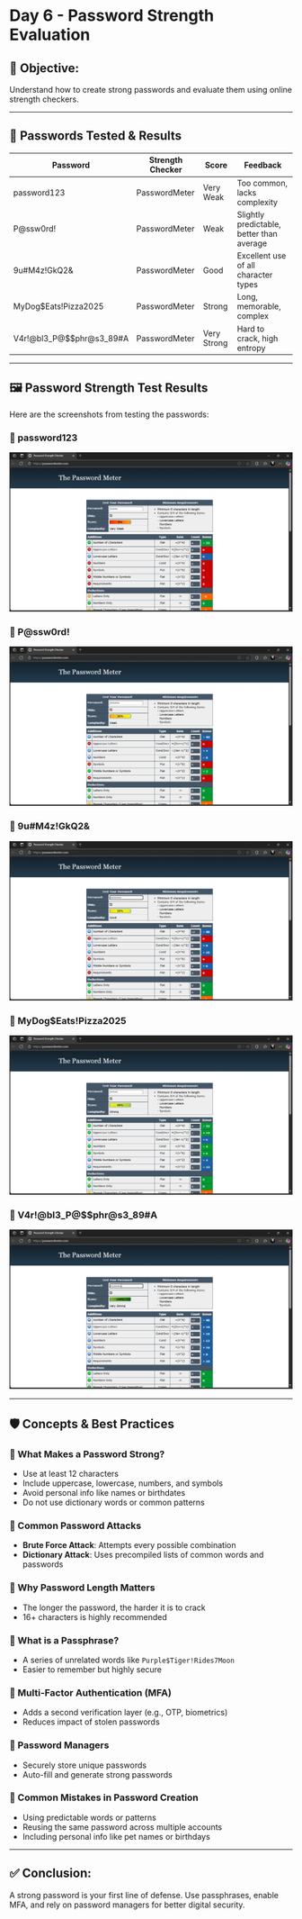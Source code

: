 
# Day 6 - Password Strength Evaluation

## 🔐 Objective:
Understand how to create strong passwords and evaluate them using online strength checkers.

---

## 🧪 Passwords Tested & Results

| Password | Strength Checker | Score | Feedback |
|---------|------------------|-------|----------|
| password123 | PasswordMeter | Very Weak | Too common, lacks complexity |
| P@ssw0rd! | PasswordMeter | Weak | Slightly predictable, better than average |
| 9u#M4z!GkQ2& | PasswordMeter | Good | Excellent use of all character types |
| MyDog$Eats!Pizza2025 | PasswordMeter | Strong | Long, memorable, complex |
| V4r!@bl3_P@$$phr@s3_89#A | PasswordMeter | Very Strong | Hard to crack, high entropy |

---

## 🖼 Password Strength Test Results

Here are the screenshots from testing the passwords:

### 🔹 password123
![Very Weak Password](./screenshots/password1_result.png)

### 🔹 P@ssw0rd!
![Weak Password](./screenshots/password2_result.png)

### 🔹 9u#M4z!GkQ2&
![Good Password](./screenshots/password3_result.png)

### 🔹 MyDog$Eats!Pizza2025
![Strong](./screenshots/password4_result.png)

### 🔹 V4r!@bl3_P@$$phr@s3_89#A
![Very Strong Password](./screenshots/password5_result.png)

---

## 🛡 Concepts & Best Practices

### 🔸 What Makes a Password Strong?
- Use at least 12 characters
- Include uppercase, lowercase, numbers, and symbols
- Avoid personal info like names or birthdates
- Do not use dictionary words or common patterns

### 🔸 Common Password Attacks
- **Brute Force Attack**: Attempts every possible combination
- **Dictionary Attack**: Uses precompiled lists of common words and passwords

### 🔸 Why Password Length Matters
- The longer the password, the harder it is to crack
- 16+ characters is highly recommended

### 🔸 What is a Passphrase?
- A series of unrelated words like `Purple$Tiger!Rides7Moon`
- Easier to remember but highly secure

### 🔸 Multi-Factor Authentication (MFA)
- Adds a second verification layer (e.g., OTP, biometrics)
- Reduces impact of stolen passwords

### 🔸 Password Managers
- Securely store unique passwords
- Auto-fill and generate strong passwords

### 🔸 Common Mistakes in Password Creation
- Using predictable words or patterns
- Reusing the same password across multiple accounts
- Including personal info like pet names or birthdays

---

## ✅ Conclusion:
A strong password is your first line of defense. Use passphrases, enable MFA, and rely on password managers for better digital security.
